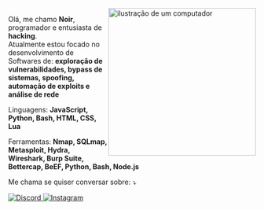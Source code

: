 <img src="https://cdn.discordapp.com/attachments/1351384771057553471/1360664528550887424/8faf2ef74099d5613589e9ccf18dd574.png?ex=67fbf117&is=67fa9f97&hm=e9ddfa335c9a4107d32175e7de447ba604087f15644373088bcd807b1e5041a5&" alt="ilustração de um computador" min-width="400px" max-width="300px" width="300px" align="right">

<p align="left"> 
  Olá, me chamo <strong>Noir</strong>, programador e entusiasta de <strong>hacking</strong>.<br>
  Atualmente estou focado no desenvolvimento de Softwares de: 
  <strong>exploração de vulnerabilidades, bypass de sistemas, 
  spoofing, automação de exploits e análise de rede</strong>
</p>

<p align="left">
   Linguagens: <strong>JavaScript, Python, Bash, HTML, CSS, Lua</strong>
</p>

<p align="left">
 Ferramentas: <strong>Nmap, SQLmap, Metasploit, Hydra, Wireshark, Burp Suite, Bettercap, BeEF, Python, Bash, Node.js</strong>
</p>

<p align="left">
 Me chama se quiser conversar sobre: ⤵
</p>

<p align="left">
  <a href="https://discord.com/users/1319893452518850621" title="Discord">
    <img src="https://img.shields.io/badge/-Discord-000000?style=flat-square&logo=discord&logoColor=white" alt="Discord"/>
  </a>
  <a href="https://instagram.com/noirgov" title="Instagram">
    <img src="https://img.shields.io/badge/-Instagram-000000?style=flat-square&labelColor=000000&logo=instagram&logoColor=white" alt="Instagram"/>
  </a>
</p>
